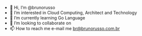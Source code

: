 - 👋 Hi, I’m @brunorusso
- 👀 I’m interested in Cloud Computing, Architect and Technology
- 🌱 I’m currently learning Go Language
- 💞️ I’m looking to collaborate on <HOLD>
- 📫 How to reach me e-mail me br@brunorusso.com.br

<!---
brunorusso/brunorusso is a ✨ special ✨ repository because its `README.md` (this file) appears on your GitHub profile.
You can click the Preview link to take a look at your changes.
--->
